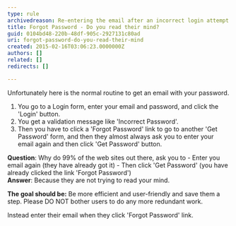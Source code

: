 ```yaml
---
type: rule
archivedreason: Re-entering the email after an incorrect login attempt and when proceeding to the "Forgot Password" screen is a good security practice in the password reset process. It helps ensure the customer's information remains secure.
title: Forgot Password - Do you read their mind?
guid: 0104bd48-220b-48df-905c-2927131c80ad
uri: forgot-password-do-you-read-their-mind
created: 2015-02-16T03:06:23.0000000Z
authors: []
related: []
redirects: []

---
```


Unfortunately here is the normal routine to get an email       with your password.

1. You go to a Login form, enter your email and password, 
     and click the 'Login' button.
2. You get a validation message like 'Incorrect Password'.
3. Then you have to click a 'Forgot Password' link to go to 
     another 'Get Password' form, and then they almost always ask 
     you to enter your email again and then click 'Get Password' 
     button.


<!--endintro-->

**Question**: Why do 99% of the web sites out there, ask you to - Enter you email again (they have already got it) - Then click 'Get Password' (you have already clicked the link 'Forgot Password')  
**Answer**: Because they are not trying to read your mind.

**The goal should be:** 
Be more efficient and user-friendly and save them a step. Please DO NOT bother users to do any more redundant work.

Instead enter their email when they click 'Forgot Password' link.
